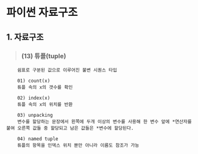 # 파이썬 자료구조 

## 1. 자료구조
>   ### (13) 튜플(tuple)
        쉼표로 구분된 값으로 이루어진 불변 시퀀스 타입

        01) count(x)
        튜플 속의 x의 갯수를 확인

        02) index(x)
        튜플 속의 x의 위치를 반환

        03) unpacking
        변수를 할당하는 문장에서 왼쪽에 두개 이상의 변수를 사용해 한 변수 앞에 *연산자를 붙여 오른쪽 값들 중 할당되고 남은 값들은 *변수에 할당된다.

        04) named tuple
        튜플의 항목을 인덱스 위치 뿐만 아니라 이름도 참조가 가능
        
